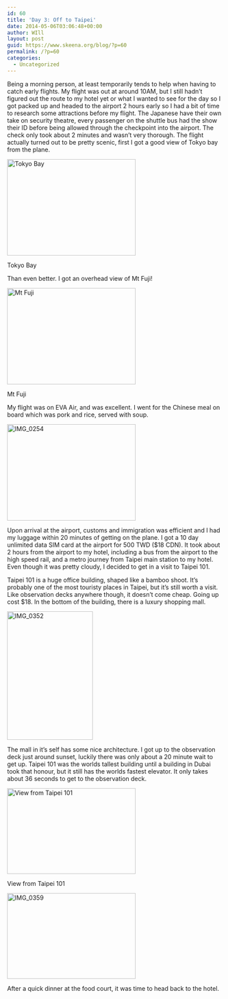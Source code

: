 ```yaml
---
id: 60
title: 'Day 3: Off to Taipei'
date: 2014-05-06T03:06:48+00:00
author: WIll
layout: post
guid: https://www.skeena.org/blog/?p=60
permalink: /?p=60
categories:
  - Uncategorized
---
```

Being a morning person, at least temporarily tends to help when having to catch early flights. My flight was out at around 10AM, but I still hadn&#8217;t figured out the route to my hotel yet or what I wanted to see for the day so I got packed up and headed to the airport 2 hours early so I had a bit of time to research some attractions before my flight. The Japanese have their own take on security theatre, every passenger on the shuttle bus had the show their ID before being allowed through the checkpoint into the airport. The check only took about 2 minutes and wasn&#8217;t very thorough. The flight actually turned out to be pretty scenic, first I got a good view of Tokyo bay from the plane.

<div id="attachment_67" style="width: 310px" class="wp-caption alignnone">
  <a href="https://www.skeena.org/blog/wp-content/uploads/2014/05/IMG_0251.jpg"><img aria-describedby="caption-attachment-67" loading="lazy" class="size-medium wp-image-67" src="https://www.skeena.org/blog/wp-content/uploads/2014/05/IMG_0251-300x225.jpg" alt="Tokyo Bay" width="300" height="225" srcset="https://www.skeena.org/blog/wp-content/uploads/2014/05/IMG_0251-300x225.jpg 300w, https://www.skeena.org/blog/wp-content/uploads/2014/05/IMG_0251-1024x768.jpg 1024w, https://www.skeena.org/blog/wp-content/uploads/2014/05/IMG_0251-500x375.jpg 500w, https://www.skeena.org/blog/wp-content/uploads/2014/05/IMG_0251.jpg 1632w" sizes="(max-width: 300px) 100vw, 300px" /></a>
  
  <p id="caption-attachment-67" class="wp-caption-text">
    Tokyo Bay
  </p>
</div>

Than even better. I got an overhead view of Mt Fuji!

<div id="attachment_68" style="width: 310px" class="wp-caption alignnone">
  <a href="https://www.skeena.org/blog/wp-content/uploads/2014/05/IMG_0253.jpg"><img aria-describedby="caption-attachment-68" loading="lazy" class="size-medium wp-image-68" src="https://www.skeena.org/blog/wp-content/uploads/2014/05/IMG_0253-300x225.jpg" alt="Mt Fuji" width="300" height="225" srcset="https://www.skeena.org/blog/wp-content/uploads/2014/05/IMG_0253-300x225.jpg 300w, https://www.skeena.org/blog/wp-content/uploads/2014/05/IMG_0253-1024x768.jpg 1024w, https://www.skeena.org/blog/wp-content/uploads/2014/05/IMG_0253-500x375.jpg 500w, https://www.skeena.org/blog/wp-content/uploads/2014/05/IMG_0253.jpg 1632w" sizes="(max-width: 300px) 100vw, 300px" /></a>
  
  <p id="caption-attachment-68" class="wp-caption-text">
    Mt Fuji
  </p>
</div>

My flight was on EVA Air, and was excellent. I went for the Chinese meal on board which was pork and rice, served with soup.

[<img loading="lazy" class="alignnone size-medium wp-image-69" src="https://www.skeena.org/blog/wp-content/uploads/2014/05/IMG_0254-300x225.jpg" alt="IMG_0254" width="300" height="225" srcset="https://www.skeena.org/blog/wp-content/uploads/2014/05/IMG_0254-300x225.jpg 300w, https://www.skeena.org/blog/wp-content/uploads/2014/05/IMG_0254-1024x768.jpg 1024w, https://www.skeena.org/blog/wp-content/uploads/2014/05/IMG_0254-500x375.jpg 500w" sizes="(max-width: 300px) 100vw, 300px" />](https://www.skeena.org/blog/wp-content/uploads/2014/05/IMG_0254.jpg)

Upon arrival at the airport, customs and immigration was efficient and I had my luggage within 20 minutes of getting on the plane. I got a 10 day unlimited data SIM card at the airport for 500 TWD ($18 CDN). It took about 2 hours from the airport to my hotel, including a bus from the airport to the high speed rail, and a metro journey from Taipei main station to my hotel. Even though it was pretty cloudy, I decided to get in a visit to Taipei 101.

Taipei 101 is a huge office building, shaped like a bamboo shoot. It&#8217;s probably one of the most touristy places in Taipei, but it&#8217;s still worth a visit. Like observation decks anywhere though, it doesn&#8217;t come cheap. Going up cost $18. In the bottom of the building, there is a luxury shopping mall.

[<img loading="lazy" class="alignnone size-medium wp-image-70" src="https://www.skeena.org/blog/wp-content/uploads/2014/05/IMG_0352-200x300.jpg" alt="IMG_0352" width="200" height="300" srcset="https://www.skeena.org/blog/wp-content/uploads/2014/05/IMG_0352-200x300.jpg 200w, https://www.skeena.org/blog/wp-content/uploads/2014/05/IMG_0352-682x1024.jpg 682w, https://www.skeena.org/blog/wp-content/uploads/2014/05/IMG_0352-333x500.jpg 333w, https://www.skeena.org/blog/wp-content/uploads/2014/05/IMG_0352.jpg 1296w" sizes="(max-width: 200px) 100vw, 200px" />](https://www.skeena.org/blog/wp-content/uploads/2014/05/IMG_0352.jpg)

The mall in it&#8217;s self has some nice architecture. I got up to the observation deck just around sunset, luckily there was only about a 20 minute wait to get up. Taipei 101 was the worlds tallest building until a building in Dubai took that honour, but it still has the worlds fastest elevator. It only takes about 36 seconds to get to the observation deck.

<div id="attachment_71" style="width: 310px" class="wp-caption alignnone">
  <a href="https://www.skeena.org/blog/wp-content/uploads/2014/05/IMG_0354.jpg"><img aria-describedby="caption-attachment-71" loading="lazy" class="size-medium wp-image-71" src="https://www.skeena.org/blog/wp-content/uploads/2014/05/IMG_0354-300x200.jpg" alt="View from Taipei 101" width="300" height="200" srcset="https://www.skeena.org/blog/wp-content/uploads/2014/05/IMG_0354-300x200.jpg 300w, https://www.skeena.org/blog/wp-content/uploads/2014/05/IMG_0354-1024x682.jpg 1024w, https://www.skeena.org/blog/wp-content/uploads/2014/05/IMG_0354-500x333.jpg 500w, https://www.skeena.org/blog/wp-content/uploads/2014/05/IMG_0354.jpg 1944w" sizes="(max-width: 300px) 100vw, 300px" /></a>
  
  <p id="caption-attachment-71" class="wp-caption-text">
    View from Taipei 101
  </p>
</div>

[<img loading="lazy" class="alignnone size-medium wp-image-72" src="https://www.skeena.org/blog/wp-content/uploads/2014/05/IMG_0359-300x200.jpg" alt="IMG_0359" width="300" height="200" srcset="https://www.skeena.org/blog/wp-content/uploads/2014/05/IMG_0359-300x200.jpg 300w, https://www.skeena.org/blog/wp-content/uploads/2014/05/IMG_0359-1024x682.jpg 1024w, https://www.skeena.org/blog/wp-content/uploads/2014/05/IMG_0359-500x333.jpg 500w, https://www.skeena.org/blog/wp-content/uploads/2014/05/IMG_0359.jpg 1944w" sizes="(max-width: 300px) 100vw, 300px" />](https://www.skeena.org/blog/wp-content/uploads/2014/05/IMG_0359.jpg)

After a quick dinner at the food court, it was time to head back to the hotel.

&nbsp;

&nbsp;

&nbsp;